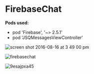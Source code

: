 # FirebaseChat

**Pods used:**
* pod 'Firebase', '~> 2.5.1'
* pod 'JSQMessagesViewController' 

![screen shot 2016-08-16 at 3 49 00 pm](https://cloud.githubusercontent.com/assets/21044119/18219213/f0486924-7135-11e6-8e36-fb59923f6e14.png)

![firebasechat](https://cloud.githubusercontent.com/assets/21044119/18218275/95546ac8-712f-11e6-9a59-44845372d4f8.gif)

![9esajpxa45](https://cloud.githubusercontent.com/assets/21044119/18219258/4c1a33a4-7136-11e6-8c04-11fdf2e96f51.gif)

